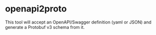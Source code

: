 # openapi2proto

This tool will accept an OpenAPI/Swagger definition (yaml or JSON) and generate a Protobuf v3 schema from it.
